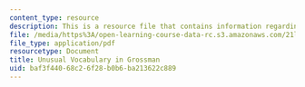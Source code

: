 ```yaml
---
content_type: resource
description: This is a resource file that contains information regarding reading 7.
file: /media/https%3A/open-learning-course-data-rc.s3.amazonaws.com/21l-705-major-authors-rewriting-genesis-paradise-lost-and-twentieth-century-fantasy-spring-2009/baf3f44068c26f28b0b6ba213622c889_MIT21L_705S09_read07.pdf
file_type: application/pdf
resourcetype: Document
title: Unusual Vocabulary in Grossman
uid: baf3f440-68c2-6f28-b0b6-ba213622c889
---
```

